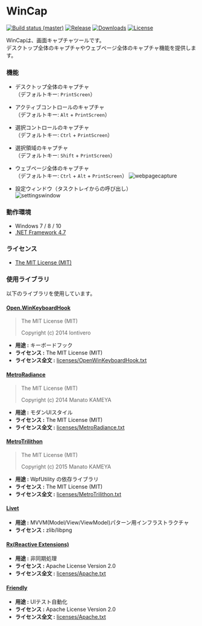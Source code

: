 # WinCap
[![Build status (master)](https://img.shields.io/appveyor/ci/Thirdplay/WinCap/master.svg?style=flat-square)](https://ci.appveyor.com/project/thirdplay/wincap/branch/master)
[![Release](https://img.shields.io/github/release/Thirdplay/WinCap.svg?style=flat-square)](https://github.com/thirdplay/WinCap/releases/latest)
[![Downloads](https://img.shields.io/github/downloads/thirdplay/WinCap/total.svg?style=flat-square)](https://github.com/thirdplay/WinCap/releases/latest)
[![License](https://img.shields.io/github/license/Thirdplay/WinCap.svg?style=flat-square)](https://github.com/thirdplay/WinCap/blob/master/LICENSE.txt)

WinCapは、画面キャプチャツールです。  
デスクトップ全体のキャプチャやウェブページ全体のキャプチャ機能を提供します。

### 機能
* デスクトップ全体のキャプチャ  
（デフォルトキー: `PrintScreen`）
* アクティブコントロールのキャプチャ  
（デフォルトキー: `Alt` + `PrintScreen`）
* 選択コントロールのキャプチャ  
（デフォルトキー: `Ctrl` + `PrintScreen`）
* 選択領域のキャプチャ  
（デフォルトキー: `Shift` + `PrintScreen`）
* ウェブページ全体のキャプチャ  
（デフォルトキー: `Ctrl` + `Alt` + `PrintScreen`）
![webpagecapture](https://cloud.githubusercontent.com/assets/14181039/21992687/c173dce2-dc5a-11e6-9a5c-6c6e7a281dc9.gif)

* 設定ウィンドウ（タスクトレイからの呼び出し）  
![settingswindow](https://user-images.githubusercontent.com/14181039/33948687-d25899de-e06a-11e7-885f-4202750c0f22.png)

### 動作環境
* Windows 7 / 8 / 10
* [.NET Framework 4.7](https://www.microsoft.com/ja-jp/download/details.aspx?id=55167)

### ライセンス

* [The MIT License (MIT)](LICENSE.txt)

### 使用ライブラリ

以下のライブラリを使用しています。

#### [Open.WinKeyboardHook](https://github.com/lontivero/Open.WinKeyboardHook)

> The MIT License (MIT)
> 
> Copyright (c) 2014 lontivero

* **用途 :** キーボードフック
* **ライセンス :** The MIT License (MIT)
* **ライセンス全文 :** [licenses/OpenWinKeyboardHook.txt](licenses/OpenWinKeyboardHook.txt)

#### [MetroRadiance](https://github.com/Grabacr07/MetroRadiance)

> The MIT License (MIT)
> 
> Copyright (c) 2014 Manato KAMEYA

* **用途 :** モダンUIスタイル
* **ライセンス :** The MIT License (MIT)
* **ライセンス全文 :** [licenses/MetroRadiance.txt](licenses/MetroRadiance.txt)

#### [MetroTrilithon](https://github.com/Grabacr07/MetroTrilithon)

> The MIT License (MIT)
> 
> Copyright (c) 2015 Manato KAMEYA

* **用途 :** WpfUtility の依存ライブラリ
* **ライセンス :** The MIT License (MIT)
* **ライセンス全文 :** [licenses/MetroTrilithon.txt](licenses/MetroTrilithon.txt)

#### [Livet](https://github.com/ugaya40/Livet)

* **用途 :** MVVM(Model/View/ViewModel)パターン用インフラストラクチャ
* **ライセンス :** zlib/libpng

#### [Rx(Reactive Extensions)](https://rx.codeplex.com/)

* **用途 :** 非同期処理
* **ライセンス :** Apache License Version 2.0
* **ライセンス全文 :** [licenses/Apache.txt](licenses/Apache.txt)

#### [Friendly](http://www.english.codeer.co.jp/test-automation/friendly-fundamental)

* **用途 :** UIテスト自動化
* **ライセンス :** Apache License Version 2.0
* **ライセンス全文 :** [licenses/Apache.txt](licenses/Apache.txt)

